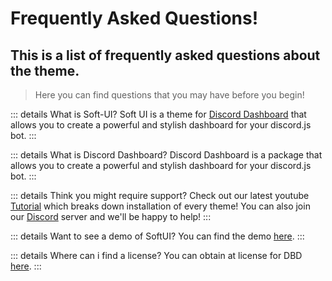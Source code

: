 # Frequently Asked Questions!

## This is a list of frequently asked questions about the theme.

> Here you can find questions that you may have before you begin!

::: details What is Soft-UI?
Soft UI is a theme for [Discord Dashboard](https://github.com/Assistants-Center/discord-dashboard) that allows you to create a powerful and stylish dashboard for your discord.js bot.
:::

::: details What is Discord Dashboard?
Discord Dashboard is a package that allows you to create a powerful and stylish dashboard for your discord.js bot.
:::

::: details Think you might require support?
Check out our latest youtube [Tutorial](https://www.youtube.com/watch?v=CVY5iXWt9A4) which breaks down installation of every theme!
You can also join our [Discord](https://discord.gg/zdqwNfAmfZ) server and we'll be happy to help!
:::

::: details Want to see a demo of SoftUI?
You can find the demo [here](https://softui.assistantscenter.com).
:::

::: details Where can i find a license?
You can obtain at license for DBD [here](https://assistantscenter.com/shop).
:::
